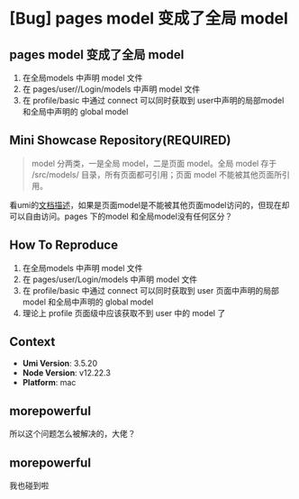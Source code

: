 # [Bug] pages model 变成了全局 model

<!--
⚠️ ⚠️ ⚠️ 注意：讨论和提问请到讨论区（https://github.com/umijs/umi/discussions），否则会被直接关掉。 ⚠️ ⚠️ ⚠️
-->
<!--
感谢您向我们反馈问题，为了高效的解决问题，我们期望你能提供以下信息：
-->

## pages model 变成了全局 model

<!-- A clear and concise description of what the bug is. -->
<!-- 清晰的描述下遇到的问题。-->

1. 在全局models 中声明 model 文件
2. 在 pages/user//Login/models 中声明 model 文件
3. 在 profile/basic 中通过 connect 可以同时获取到 user中声明的局部model 和全局中声明的 global model

## Mini Showcase Repository(REQUIRED)

> model 分两类，一是全局 model，二是页面 model。全局 model 存于 /src/models/ 目录，所有页面都可引用；页面 model 不能被其他页面所引用。

看umi的[文档描述](https://v2.umijs.org/zh/guide/with-dva.html#model-%E6%B3%A8%E5%86%8C)，如果是页面model是不能被其他页面model访问的，但现在却可以自由访问。pages 下的model 和全局model没有任何区分？

<!-- 为节约大家的时间，无复现步骤的 ISSUE 会被关闭，提供之后再 REOPEN -->
<!-- https://github.com/YOUR_REPOSITORY_URL -->

## How To Reproduce

1. 在全局models 中声明 model 文件
2. 在 pages/user/Login/models 中声明 model 文件
3. 在 profile/basic 中通过 connect 可以同时获取到 user 页面中声明的局部 model 和全局中声明的 global model
4. 理论上 profile 页面级中应该获取不到 user 中的 model 了

<!-- 请提供复现链接/步骤，错误日志以及相关配置 -->

## Context

- **Umi Version**: 3.5.20
- **Node Version**: v12.22.3
- **Platform**: mac

## morepowerful

所以这个问题怎么被解决的，大佬？

## morepowerful

我也碰到啦
